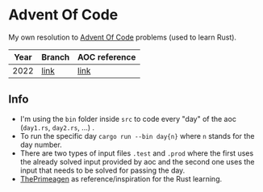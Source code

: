 # Advent Of Code

My own resolution to [Advent Of Code](https://adventofcode.com/2022/about)
problems (used to learn Rust).

| Year  | Branch                                                  | AOC reference                         |
| ----- | ------------------------------------------------------- | ------------------------------------- |
| 2022  | [link](https://github.com/lorenzocorallo/aoc/tree/2022) | [link](https://adventofcode.com/2022) |


## Info
* I'm using the `bin` folder inside `src` to code every "day" of the aoc
(`day1.rs`, `day2.rs`, ...) .  
* To run the specific day `cargo run --bin day{n}` where `n` stands 
for the day number.  
* There are two types of input files `.test` and `.prod` where the first uses
the already solved input provided by aoc and the second one uses the input
that needs to be solved for passing the day.
* [ThePrimeagen](https://github.com/ThePrimeagen/aoc) as reference/inspiration
for the Rust learning.

